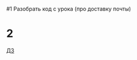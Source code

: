 #1
Разобрать код с урока (про доставку почты)

# 2
[ДЗ](https://docs.google.com/document/d/16HOEkjDg3WqXnhRsTiSWa1_wwwjtRdKjYRjWjdWpe6o/edit?usp=sharing)





